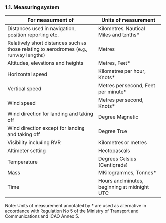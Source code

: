 ### 1.1. Measuring system

| For measurment of                                            | Units of measurement                         |
| ------------------------------------------------------------ | -------------------------------------------- |
| Distances used in navigation, position reporting etc.        | Kilometres, Nautical Miles and tenths*       |
| Relatively short distances such as those relating to aerodromes (e.g., runway lengths) | Metres                                       |
| Altitudes, elevations and heights                            | Metres, Feet*                                |
| Horizontal speed                                             | Kilometres per hour, Knots*                  |
| Vertical speed                                               | Metres per second, Feet per minute*          |
| Wind speed                                                   | Metres per second, Knots*                    |
| Wind direction for landing and taking off                    | Degree Magnetic                              |
| Wind direction except for landing and taking off             | Degree True                                  |
| Visibility including RVR                                     | Kilometres or metres                         |
| Altimeter setting                                            | Hectopascals                                 |
| Temperature                                                  | Degrees Celsius (Centigrade)                 |
| Mass                                                         | MKilogrammes, Tonnes*                        |
| Time                                                         | Hours and minutes, beginning at midnight UTC |

Note: Units of measurement annotated by * are used as alternative in accordance with Regulation No 5 of the Ministry of Transport and Communications and ICAO Annex 5.